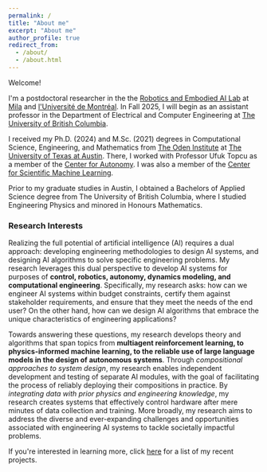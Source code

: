 ```yaml
---
permalink: /
title: "About me"
excerpt: "About me"
author_profile: true
redirect_from: 
  - /about/
  - /about.html
---
```


Welcome! 

I'm a postdoctoral researcher in the the [Robotics and Embodied AI Lab](https://montrealrobotics.ca/) at [Mila](https://mila.quebec/en) and [l'Université de Montréal](https://diro.umontreal.ca/accueil/). In Fall 2025, I will begin as an assistant professor in the Department of Electrical and Computer Engineering at [The University of British Columbia](https://ece.ubc.ca/).

I received my Ph.D. (2024) and M.Sc. (2021) degrees in Computational Science, Engineering, and Mathematics from [The Oden Institute](https://www.oden.utexas.edu/) at [The University of Texas at Austin](https://www.utexas.edu/). There, I worked with Professor Ufuk Topcu as a member of the [Center for Autonomy](https://oden.utexas.edu/research/centers-and-groups/center-for-autonomy/). I was also a member of the [Center for Scientific Machine Learning](https://oden.utexas.edu/research/centers-and-groups/center-for-scientific-machine-learning/). 
<!-- I'm a member of Professor Ufuk Topcu's [Autonomous Systems Group](https://www.ae.utexas.edu/facultysites/topcu/wiki/index.php/Main_Page).  -->

Prior to my graduate studies in Austin, I obtained a Bachelors of Applied Science degree from The University of British Columbia, where I studied Engineering Physics and minored in Honours Mathematics.

### Research Interests
Realizing the full potential of artificial intelligence (AI) requires a dual approach: developing engineering methodologies to design AI systems, and designing AI algorithms to solve specific engineering problems. My research leverages this dual perspective to develop AI systems for purposes of **control, robotics, autonomy, dynamics modeling, and computational engineering**. Specifically, my research asks: how can we engineer AI systems within budget constraints, certify them against stakeholder requirements, and ensure that they meet the needs of the end user? On the other hand, how can we design AI algorithms that embrace the unique characteristics of engineering applications?

Towards answering these questions, my research develops theory and algorithms that span topics from **multiagent reinforcement learning, to physics-informed machine learning, to the reliable use of large language models in the design of autonomous systems**. Through *compositional approaches to system design*, my research enables independent development and testing of separate AI modules, 
with the goal of facilitating the process of reliably deploying their compositions in practice. By *integrating data with prior physics and engineering knowledge*, my research creates systems that effectively control hardware after mere minutes of data collection and training. More broadly, my research aims to address the diverse and ever-expanding challenges and opportunities associated with engineering AI systems to tackle societally impactful problems. 
<!-- I have applied these algorithms to enable unprecedented autonomy for air and ground robots; I developed a multifidelity simulation-to-reality pipeline to train, verify, and deploy deep reinforcement learning policies that pilot unmanned ground vehicles, and I used physics-informed learning to develop model-based controllers for hexacopter hardware from extremely scarce datasets. -->

If you're interested in learning more, click [here](publications.md) for a list of my recent projects.

<!-- I'm interested in studying how prior knowledge can be incorporated into deep learning and reinforcement learning algorithms in order to improve their data efficiency and their generalizability, as well as to yield policies with verifiable properties. Two of my recent projects have focused on [compositional RL systems](../_publications/2021_verifiable_and_compositional_rl.md), and on [using physics-based knowledge](../_publications/2023_how_to_sde_in_3_mins.md) to improve the data efficiency and generalizability of neural network models of dynamical systems. -->

<!-- Developing methods to incorporate prior knowledge into reinforcement learning algorithms in order to improve their data efficiency and robustness, as well as to yield policies with verifiable properties. -->


<!-- I'm interested in studying how prior knowledge can be incorporated into reinforcement learning systems, and how such structured information may be used for the formal verification of said systems. -->

<!-- He is interested in studying how prior knowledge can be incorporated into reinforcement learning (RL) systems, and how such information may be used for the formal verification of said systems, particularly in the context of safety-critical engineering applications. His recent research has focused on compositional RL systems; complex (or multi-agent) systems are decomposed into their constituent components to simplify learning, while theoretical guarantees are developed to assure that compositions of such components satisfy system-level requirements. -->

<!-- **Other Intersts**
In my free time I enjoy reading fiction, taking photos, and playing video games. -->

<!-- This is the front page of a website that is powered by the [academicpages template](https://github.com/academicpages/academicpages.github.io) and hosted on GitHub pages. [GitHub pages](https://pages.github.com) is a free service in which websites are built and hosted from code and data stored in a GitHub repository, automatically updating when a new commit is made to the respository. This template was forked from the [Minimal Mistakes Jekyll Theme](https://mmistakes.github.io/minimal-mistakes/) created by Michael Rose, and then extended to support the kinds of content that academics have: publications, talks, teaching, a portfolio, blog posts, and a dynamically-generated CV. You can fork [this repository](https://github.com/academicpages/academicpages.github.io) right now, modify the configuration and markdown files, add your own PDFs and other content, and have your own site for free, with no ads! An older version of this template powers my own personal website at [stuartgeiger.com](http://stuartgeiger.com), which uses [this Github repository](https://github.com/staeiou/staeiou.github.io).

A data-driven personal website
======
Like many other Jekyll-based GitHub Pages templates, academicpages makes you separate the website's content from its form. The content & metadata of your website are in structured markdown files, while various other files constitute the theme, specifying how to transform that content & metadata into HTML pages. You keep these various markdown (.md), YAML (.yml), HTML, and CSS files in a public GitHub repository. Each time you commit and push an update to the repository, the [GitHub pages](https://pages.github.com/) service creates static HTML pages based on these files, which are hosted on GitHub's servers free of charge.

Many of the features of dynamic content management systems (like Wordpress) can be achieved in this fashion, using a fraction of the computational resources and with far less vulnerability to hacking and DDoSing. You can also modify the theme to your heart's content without touching the content of your site. If you get to a point where you've broken something in Jekyll/HTML/CSS beyond repair, your markdown files describing your talks, publications, etc. are safe. You can rollback the changes or even delete the repository and start over -- just be sure to save the markdown files! Finally, you can also write scripts that process the structured data on the site, such as [this one](https://github.com/academicpages/academicpages.github.io/blob/master/talkmap.ipynb) that analyzes metadata in pages about talks to display [a map of every location you've given a talk](https://academicpages.github.io/talkmap.html).

Getting started
======
1. Register a GitHub account if you don't have one and confirm your e-mail (required!)
1. Fork [this repository](https://github.com/academicpages/academicpages.github.io) by clicking the "fork" button in the top right. 
1. Go to the repository's settings (rightmost item in the tabs that start with "Code", should be below "Unwatch"). Rename the repository "[your GitHub username].github.io", which will also be your website's URL.
1. Set site-wide configuration and create content & metadata (see below -- also see [this set of diffs](http://archive.is/3TPas) showing what files were changed to set up [an example site](https://getorg-testacct.github.io) for a user with the username "getorg-testacct")
1. Upload any files (like PDFs, .zip files, etc.) to the files/ directory. They will appear at https://[your GitHub username].github.io/files/example.pdf.  
1. Check status by going to the repository settings, in the "GitHub pages" section

Site-wide configuration
------
The main configuration file for the site is in the base directory in [_config.yml](https://github.com/academicpages/academicpages.github.io/blob/master/_config.yml), which defines the content in the sidebars and other site-wide features. You will need to replace the default variables with ones about yourself and your site's github repository. The configuration file for the top menu is in [_data/navigation.yml](https://github.com/academicpages/academicpages.github.io/blob/master/_data/navigation.yml). For example, if you don't have a portfolio or blog posts, you can remove those items from that navigation.yml file to remove them from the header. 

Create content & metadata
------
For site content, there is one markdown file for each type of content, which are stored in directories like _publications, _talks, _posts, _teaching, or _pages. For example, each talk is a markdown file in the [_talks directory](https://github.com/academicpages/academicpages.github.io/tree/master/_talks). At the top of each markdown file is structured data in YAML about the talk, which the theme will parse to do lots of cool stuff. The same structured data about a talk is used to generate the list of talks on the [Talks page](https://academicpages.github.io/talks), each [individual page](https://academicpages.github.io/talks/2012-03-01-talk-1) for specific talks, the talks section for the [CV page](https://academicpages.github.io/cv), and the [map of places you've given a talk](https://academicpages.github.io/talkmap.html) (if you run this [python file](https://github.com/academicpages/academicpages.github.io/blob/master/talkmap.py) or [Jupyter notebook](https://github.com/academicpages/academicpages.github.io/blob/master/talkmap.ipynb), which creates the HTML for the map based on the contents of the _talks directory).

**Markdown generator**

I have also created [a set of Jupyter notebooks](https://github.com/academicpages/academicpages.github.io/tree/master/markdown_generator
) that converts a CSV containing structured data about talks or presentations into individual markdown files that will be properly formatted for the academicpages template. The sample CSVs in that directory are the ones I used to create my own personal website at stuartgeiger.com. My usual workflow is that I keep a spreadsheet of my publications and talks, then run the code in these notebooks to generate the markdown files, then commit and push them to the GitHub repository.

How to edit your site's GitHub repository
------
Many people use a git client to create files on their local computer and then push them to GitHub's servers. If you are not familiar with git, you can directly edit these configuration and markdown files directly in the github.com interface. Navigate to a file (like [this one](https://github.com/academicpages/academicpages.github.io/blob/master/_talks/2012-03-01-talk-1.md) and click the pencil icon in the top right of the content preview (to the right of the "Raw | Blame | History" buttons). You can delete a file by clicking the trashcan icon to the right of the pencil icon. You can also create new files or upload files by navigating to a directory and clicking the "Create new file" or "Upload files" buttons. 

Example: editing a markdown file for a talk
![Editing a markdown file for a talk](/images/editing-talk.png)

For more info
------
More info about configuring academicpages can be found in [the guide](https://academicpages.github.io/markdown/). The [guides for the Minimal Mistakes theme](https://mmistakes.github.io/minimal-mistakes/docs/configuration/) (which this theme was forked from) might also be helpful. -->
